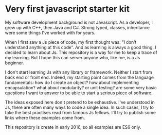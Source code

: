 # Very first javascript starter kit

My software development background is not Javascript. As a developer, I grew up with C++, then Java and C#. Strong typed, classes, inheritance were some things I've worked with for years.

When I first saw a Js piece of code, my first thought was: "I don't understand anything at this code". And as learning is always a good thing, I decided to learn about Js. This repository is a way for me to keep a trace of
my learning. But I hope this can server anyone who, like me, is a Js beginner.

I don't start learning Js with any library or framework. Neither I start from back end or front end. Indeed, my starting point comes from the language fundamentals: how do I create an object? how about implementing encapsulation? what about modularity?
or unit testing? are some very basic questions I want to answer to be able to start a serious piece of software.

The ideas exposed here don't pretend to be exhaustive. I've understood in Js, there are often many ways to code a single idea. In such cases, I try to take the best practises read from famous Js fellows. I'll try to publish some links where these examples come from.

This repository is create in early 2016, so all examples are ES6 only.
